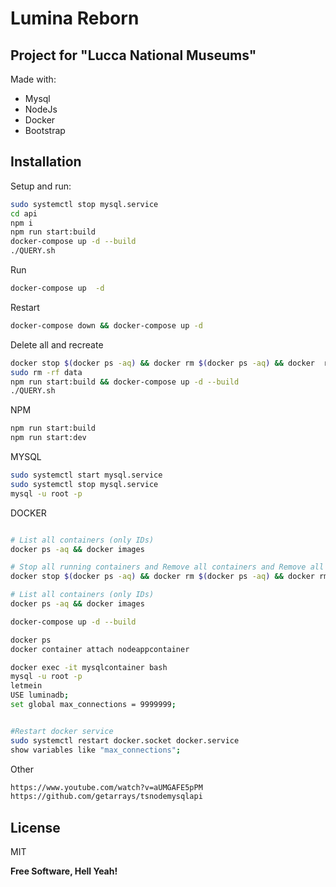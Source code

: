 # Lumina Reborn
## Project for "Lucca National Museums"

Made with:

- Mysql
- NodeJs
- Docker
- Bootstrap
## Installation

Setup and run:

```sh
sudo systemctl stop mysql.service 
cd api
npm i
npm run start:build
docker-compose up -d --build
./QUERY.sh
```

Run

```sh
docker-compose up  -d
```

Restart
```sh
docker-compose down && docker-compose up -d
```

Delete all and recreate

```sh
docker stop $(docker ps -aq) && docker rm $(docker ps -aq) && docker  rmi$(docker images -q) --force &&  docker network prune --force
sudo rm -rf data
npm run start:build && docker-compose up -d --build
./QUERY.sh
```

NPM

```sh
npm run start:build
npm run start:dev
```

MYSQL

```sh
sudo systemctl start mysql.service 
sudo systemctl stop mysql.service 
mysql -u root -p
```

DOCKER

```sh

# List all containers (only IDs)
docker ps -aq && docker images

# Stop all running containers and Remove all containers and Remove all images
docker stop $(docker ps -aq) && docker rm $(docker ps -aq) && docker rmi $(docker images -q) --force &&  docker network prune --force

# List all containers (only IDs)
docker ps -aq && docker images

docker-compose up -d --build

docker ps 
docker container attach nodeappcontainer

docker exec -it mysqlcontainer bash
mysql -u root -p
letmein
USE luminadb;
set global max_connections = 9999999;


#Restart docker service       
sudo systemctl restart docker.socket docker.service
show variables like "max_connections";


```

Other

```sh
https://www.youtube.com/watch?v=aUMGAFE5pPM
https://github.com/getarrays/tsnodemysqlapi
```


## License

MIT

**Free Software, Hell Yeah!**

[//]: # (These are reference links used in the body of this note and get stripped out when the markdown processor does its job. There is no need to format nicely because it shouldn't be seen. Thanks SO - http://stackoverflow.com/questions/4823468/store-comments-in-markdown-syntax)

   [dill]: <https://github.com/joemccann/dillinger>
   [git-repo-url]: <https://github.com/joemccann/dillinger.git>
   [john gruber]: <http://daringfireball.net>
   [df1]: <http://daringfireball.net/projects/markdown/>
   [markdown-it]: <https://github.com/markdown-it/markdown-it>
   [Ace Editor]: <http://ace.ajax.org>
   [node.js]: <http://nodejs.org>
   [Twitter Bootstrap]: <http://twitter.github.com/bootstrap/>
   [jQuery]: <http://jquery.com>
   [@tjholowaychuk]: <http://twitter.com/tjholowaychuk>
   [express]: <http://expressjs.com>
   [AngularJS]: <http://angularjs.org>
   [Gulp]: <http://gulpjs.com>

   [PlDb]: <https://github.com/joemccann/dillinger/tree/master/plugins/dropbox/README.md>
   [PlGh]: <https://github.com/joemccann/dillinger/tree/master/plugins/github/README.md>
   [PlGd]: <https://github.com/joemccann/dillinger/tree/master/plugins/googledrive/README.md>
   [PlOd]: <https://github.com/joemccann/dillinger/tree/master/plugins/onedrive/README.md>
   [PlMe]: <https://github.com/joemccann/dillinger/tree/master/plugins/medium/README.md>
   [PlGa]: <https://github.com/RahulHP/dillinger/blob/master/plugins/googleanalytics/README.md>
